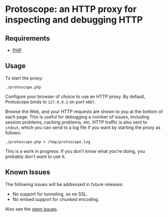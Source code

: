 Protoscope: an HTTP proxy for inspecting and debugging HTTP
===========================================================

Requirements
------------

- [PHP](http://php.net/)

Usage
-----

To start the proxy:

	./protoscope.php

Configure your browser of choice to use an HTTP proxy. By default, Protoscope
binds to `127.0.0.1` on port `4887`.

Browse the Web, and your HTTP requests are shown to you at the bottom of each
page. This is useful for debugging a number of issues, including session
problems, caching problems, etc. HTTP traffic is also sent to `stdout`, which
you can send to a log file if you want by starting the proxy as follows:

	./protoscope.php > /tmp/protoscope.log

This is a work in progress. If you don't know what you're doing, you probably
don't want to use it.

Known Issues
------------

The following issues will be addressed in future releases:

- No support for tunneling, so no SSL.
- No embed support for chunked encoding.

Also see the [open issues](https://github.com/shiflett/protoscope/issues).
